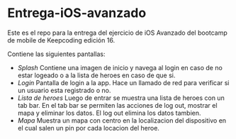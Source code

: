 # Entrega-iOS-avanzado
Este es el repo para la entrega del ejercicio de iOS Avanzado del bootcamp de mobile de Keepcoding edición 16.

Contiene las siguientes pantallas: 
- *Splash* Contiene una imagen de inicio y navega al login en caso de no estar logeado o a la lista de heroes en caso de que si.
- *Login*  Pantalla de login a la app. Hace un llamado de red para verificar si un usuario esta registrado o no.
- *Lista de heroes* Luego de entrar se muestra una lista de heroes con un tab bar. En el tab bar se permiten las acciones de log out, mostrar el mapa y eliminar los datos. 
El log out elimina los datos tambien. 
- *Mapa* Muestra un mapa con centro en la localizacion del dispositivo en el cual salen un pin por cada locacion del heroe.
